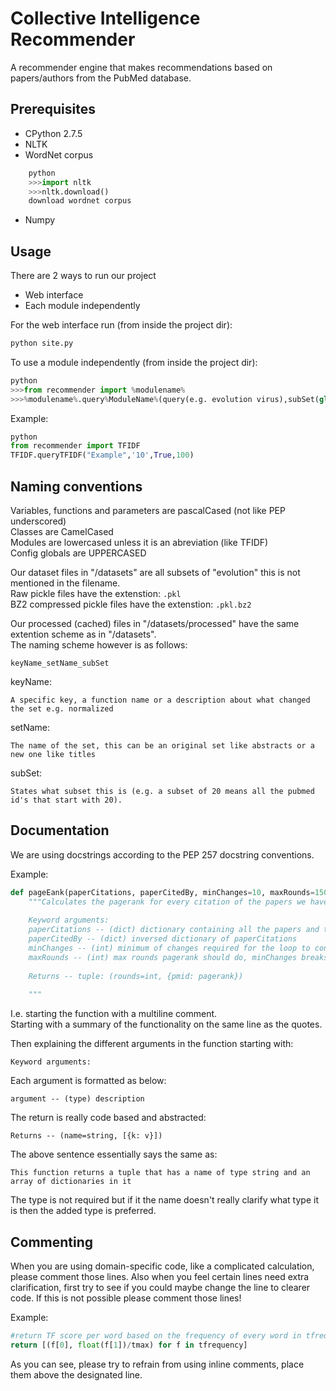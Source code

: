 # Collective Intelligence Recommender
A recommender engine that makes recommendations based on papers/authors from the PubMed database.

## Prerequisites
* CPython 2.7.5
* NLTK
* WordNet corpus  

```python
    python  
    >>>import nltk  
    >>>nltk.download()  
    download wordnet corpus  
```
* Numpy


## Usage
There are 2 ways to run our project

* Web interface
* Each module independently

For the web interface run (from inside the project dir):
```python
python site.py
```

To use a module independently (from inside the project dir):
```python
python
>>>from recommender import %modulename%
>>>%modulename%.query%ModuleName%(query(e.g. evolution virus),subSet(global subset + e.g 10),independentRun(True),topN(e.g. 100))
```

Example:
```python
python
from recommender import TFIDF
TFIDF.queryTFIDF("Example",'10',True,100)
```


## Naming conventions
Variables, functions and parameters are pascalCased (not like PEP underscored)  
Classes are CamelCased  
Modules are lowercased unless it is an abreviation (like TFIDF)  
Config globals are UPPERCASED  

Our dataset files in "/datasets" are all subsets of "evolution" this is not mentioned in the filename.  
Raw pickle files have the extenstion: ```.pkl```  
BZ2 compressed pickle files have the extenstion: ```.pkl.bz2```  

Our processed (cached) files in "/datasets/processed" have the same extention scheme as in "/datasets".  
The naming scheme however is as follows:
```
keyName_setName_subSet
```

keyName:  
```
A specific key, a function name or a description about what changed the set e.g. normalized
```
setName:  
```
The name of the set, this can be an original set like abstracts or a new one like titles
```
subSet:  
```
States what subset this is (e.g. a subset of 20 means all the pubmed id's that start with 20).
```

## Documentation
We are using docstrings according to the PEP 257 docstring conventions.  

Example:  
```python
def pageEank(paperCitations, paperCitedBy, minChanges=10, maxRounds=150):  
    """Calculates the pagerank for every citation of the papers we have citation data of.  
  
    Keyword arguments:  
    paperCitations -- (dict) dictionary containing all the papers and their citations  
    paperCitedBy -- (dict) inversed dictionary of paperCitations  
    minChanges -- (int) minimum of changes required for the loop to continue (default 10)  
    maxRounds -- (int) max rounds pagerank should do, minChanges breaks out of this loop first (default 150)  
  
    Returns -- tuple: (rounds=int, {pmid: pagerank})  
  
    """
```

I.e. starting the function with a multiline comment.  
Starting with a summary of the functionality on the same line as the quotes.  

Then explaining the different arguments in the function starting with:  
```
Keyword arguments:
```
Each argument is formatted as below:  
```
argument -- (type) description
```

The return is really code based and abstracted:  
```
Returns -- (name=string, [{k: v}])
```
The above sentence essentially says the same as:  
```
This function returns a tuple that has a name of type string and an array of dictionaries in it
```
The type is not required but if it the name doesn't really clarify what type it is then the added type is preferred.

## Commenting
When you are using domain-specific code, like a complicated calculation, please comment those lines.
Also when you feel certain lines need extra clarification, first try to see if you could maybe change the line to clearer code. 
If this is not possible please comment those lines!

Example:  
```python
#return TF score per word based on the frequency of every word in tfrequency divided by tmax  
return [(f[0], float(f[1])/tmax) for f in tfrequency]  
```
As you can see, please try to refrain from using inline comments, place them above the designated line.